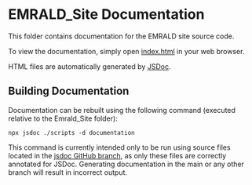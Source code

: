 # EMRALD_Site Documentation

This folder contains documentation for the EMRALD site source code.

To view the documentation, simply open [index.html](./index.html) in your web browser.

HTML files are automatically generated by [JSDoc](https://jsdoc.app/).

## Building Documentation
Documentation can be rebuilt using the following command (executed relative to the Emrald_Site folder):
```
npx jsdoc ./scripts -d documentation
```
This command is currently intended only to be run using source files located in the [jsdoc GitHub branch](https://github.com/idaholab/EMRALD/tree/jsdoc), as only these files are correctly annotated for JSDoc. Generating documentation in the main or any other branch will result in incorrect output.
